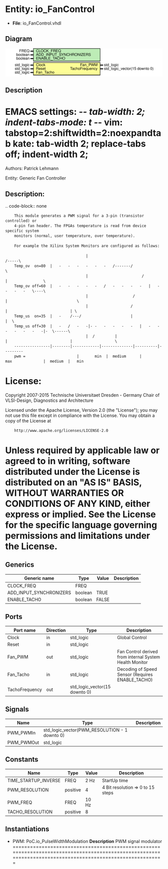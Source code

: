 # Entity: io_FanControl

- **File**: io_FanControl.vhdl
## Diagram

![Diagram](io_FanControl.svg "Diagram")
## Description

 EMACS settings: -*-  tab-width: 2; indent-tabs-mode: t -*-
 vim: tabstop=2:shiftwidth=2:noexpandtab
 kate: tab-width 2; replace-tabs off; indent-width 2;
 =============================================================================
 Authors:				 	Patrick Lehmann

 Entity:				 	Generic Fan Controller

 Description:
 -------------------------------------
 .. code-block:: none

		This module generates a PWM signal for a 3-pin (transistor controlled) or
		4-pin fan header. The FPGAs temperature is read from device specific system
		monitors (normal, user temperature, over temperature).

		For example the Xilinx System Monitors are configured as follows:

										|											 /-----\
		Temp_ov	 on=80	|	-	-	-	-	-	-	/-------/				\
										|						 /				|				 \
		Temp_ov	off=60	|	-	-	-	-	-	/	-	-	-	-	|	-	-	-	-	\----\
										|					 /					|								\
										|					/						|							 | \
		Temp_us	 on=35	|	-	 /---/						|							 |	\
		Temp_us	off=30	|	-	/	-	-|-	-	-	-	-	-	|	-	-	-	-	-	-	-|-  \------\
										|  /		 |						|							 |					 \
		----------------|--------|------------|--------------|----------|---------
		pwm =						|		min	 |	medium		|		max				 |	medium	|	min


 License:
 =============================================================================
 Copyright 2007-2015 Technische Universitaet Dresden - Germany
										 Chair of VLSI-Design, Diagnostics and Architecture

 Licensed under the Apache License, Version 2.0 (the "License");
 you may not use this file except in compliance with the License.
 You may obtain a copy of the License at

		http://www.apache.org/licenses/LICENSE-2.0

 Unless required by applicable law or agreed to in writing, software
 distributed under the License is distributed on an "AS IS" BASIS,
 WITHOUT WARRANTIES OR CONDITIONS OF ANY KIND, either express or implied.
 See the License for the specific language governing permissions and
 limitations under the License.
 =============================================================================
## Generics

| Generic name            | Type    | Value | Description |
| ----------------------- | ------- | ----- | ----------- |
| CLOCK_FREQ              | FREQ    |       |             |
| ADD_INPUT_SYNCHRONIZERS | boolean | TRUE  |             |
| ENABLE_TACHO            | boolean | FALSE |             |
## Ports

| Port name      | Direction | Type                          | Description                                             |
| -------------- | --------- | ----------------------------- | ------------------------------------------------------- |
| Clock          | in        | std_logic                     | Global Control                                          |
| Reset          | in        | std_logic                     |                                                         |
| Fan_PWM        | out       | std_logic                     | Fan Control derived from internal System Health Monitor |
| Fan_Tacho      | in        | std_logic                     | Decoding of Speed Sensor (Requires ENABLE_TACHO)        |
| TachoFrequency | out       | std_logic_vector(15 downto 0) |                                                         |
## Signals

| Name       | Type                                          | Description |
| ---------- | --------------------------------------------- | ----------- |
| PWM_PWMIn  | std_logic_vector(PWM_RESOLUTION - 1 downto 0) |             |
| PWM_PWMOut | std_logic                                     |             |
## Constants

| Name                 | Type     | Value  | Description                        |
| -------------------- | -------- | ------ | ---------------------------------- |
| TIME_STARTUP_INVERSE | FREQ     |  2 Hz  |  StartUp time                      |
| PWM_RESOLUTION       | positive |  4     |  4 Bit resolution => 0 to 15 steps |
| PWM_FREQ             | FREQ     |  10 Hz |                                    |
| TACHO_RESOLUTION     | positive |  8     |                                    |
## Instantiations

- PWM: PoC.io_PulseWidthModulation
**Description**
 PWM signal modulator
 ==========================================================================================================================================================

